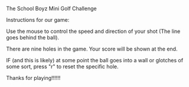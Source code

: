 The School Boyz Mini Golf Challenge

Instructions for our game:

Use the mouse to control the speed and direction of your shot (The line goes behind the ball).

There are nine holes in the game.
Your score will be shown at the end.

IF (and this is likely) at some point the ball goes into a wall or glotches of some sort, press "r" to reset
the specific hole.

Thanks for playing!!!!!!
